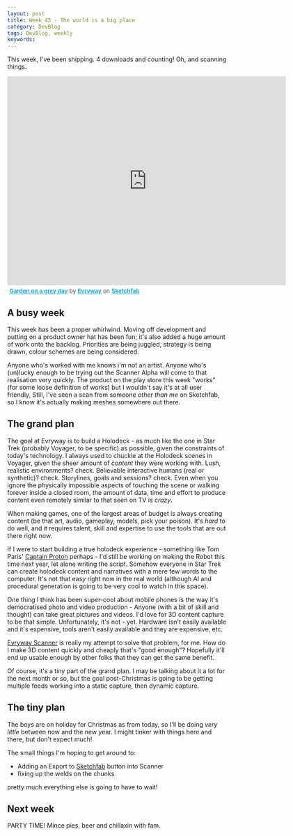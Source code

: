 ```yaml
---
layout: post
title: Week 43 - The world is a big place
category: DevBlog
tags: DevBlog, weekly
keywords: 
---
```


This week, I've been shipping. 4 downloads and counting! Oh, and scanning things.

<div class="sketchfab-embed-wrapper"><iframe width="640" height="480" src="https://sketchfab.com/models/5da39eee49df4b549c95c4aafaf3aece/embed" frameborder="0" allowvr allowfullscreen mozallowfullscreen="true" webkitallowfullscreen="true" onmousewheel=""></iframe>

<p style="font-size: 13px; font-weight: normal; margin: 5px; color: #4A4A4A;">
    <a href="https://sketchfab.com/models/5da39eee49df4b549c95c4aafaf3aece?utm_medium=embed&utm_source=website&utm_campain=share-popup" target="_blank" style="font-weight: bold; color: #1CAAD9;">Garden on a grey day</a>
    by <a href="https://sketchfab.com/Evryway?utm_medium=embed&utm_source=website&utm_campain=share-popup" target="_blank" style="font-weight: bold; color: #1CAAD9;">Evryway</a>
    on <a href="https://sketchfab.com?utm_medium=embed&utm_source=website&utm_campain=share-popup" target="_blank" style="font-weight: bold; color: #1CAAD9;">Sketchfab</a>
</p>
</div>


## A busy week

This week has been a proper whirlwind. Moving off development and putting on a product owner
hat has been fun; it's also added a huge amount of work onto the backlog. Priorities are being
juggled, strategy is being drawn, colour schemes are being considered.

Anyone who's worked with me knows i'm not an artist. Anyone who's (un)lucky enough to be trying
out the Scanner Alpha will come to that realisation very quickly. The product on the play store
this week "works" (for some loose definition of works) but I wouldn't say it's at all user friendly,
Still, I've seen a scan from someone *other than me* on Sketchfab, so I know it's actually making
meshes somewhere out there.

## The grand plan

The goal at Evryway is to build a Holodeck - as much like the one in Star Trek (probably Voyager, to
be specific) as possible, given the constraints of today's technology. I always used to chuckle
at the Holodeck scenes in Voyager, given the sheer amount of *content* they were working with.
Lush, realistic environments? check. Believable interactive humans (real or synthetic)? check.
Storylines, goals and sessions? check. Even when you ignore the physically impossible aspects
of touching the scene or walking forever inside a closed room, the amount of data, time and effort
to produce content even remotely similar to that seen on TV is *crazy*.

When making games, one of the largest areas of budget is always creating content (be that art,
audio, gameplay, models, pick your poison). It's *hard* to do well, and it requires talent, skill
and expertise to use the tools that are out there right now.

If I were to start building a true holodeck experience - something like Tom Paris'
[Captain Proton](https://www.youtube.com/watch?v=R65AGyvAGHc) perhaps - I'd still be working on making
the Robot this time next year, let alone writing the script. Somehow everyone in Star Trek can create holodeck
content and narratives with a mere few words to the computer. It's not that easy right now in the real
world (although AI and procedural generation is going to be very cool to watch in this space).

One thing I think has been super-cool about mobile phones is the way it's democratised photo
and video production - Anyone (with a bit of skill and thought) can take great pictures and videos.
I'd love for 3D content capture to be that simple. Unfortunately, it's not - yet. Hardware isn't easily available and it's expensive, tools aren't easily available and they are expensive, etc. 

[Evryway Scanner](/apps/evrywayscanner) is really my attempt to solve that problem, for me. How do I make 3D content
quickly and cheaply that's "good enough"? Hopefully it'll end up usable enough by other folks that
they can get the same benefit.

Of course, it's a tiny part of the grand plan. I may be talking about it a lot for the next month
or so, but the goal post-Christmas is going to be getting multiple feeds working into a static
capture, then dynamic capture.

## The tiny plan

The boys are on holiday for Christmas as from today, so I'll be doing *very little* between now
and the new year. I might tinker with things here and there, but don't expect much!

The small things I'm hoping to get around to:

* Adding an Export to [Sketchfab](https://www.sketchfab.com) button into Scanner
* fixing up the welds on the chunks

pretty much everything else is going to have to wait!

## Next week

PARTY TIME! Mince pies, beer and chillaxin with fam.


